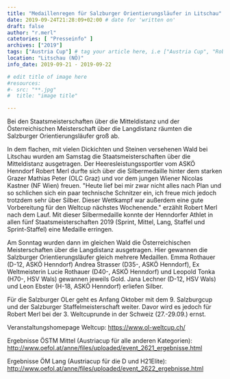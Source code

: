 ```yaml
---
title: "Medaillenregen für Salzburger Orientierungsläufer in Litschau"
date: 2019-09-24T21:28:09+02:00 # date for 'written on'
draft: false
author: "r.merl"
catetories: [ "Presseinfo" ]
archives: ["2019"]
tags: ["Austria Cup"] # tag your article here, i.e ["Austria Cup", "Robert Merl"]
location: "Litschau (NÖ)"
info_date: 2019-09-21 - 2019-09-22

# edit title of image here
#resources:
#- src: "**.jpg"
#  title: "image title"

---
```


Bei den Staatsmeisterschaften über die Mitteldistanz und der Österreichischen Meisterschaft über die Langdistanz räumten die Salzburger Orientierungsläufer groß ab.

<!--more-->

In dem flachen, mit vielen Dickichten und Steinen versehenen Wald bei Litschau wurden am Samstag die Staatsmeisterschaften über die Mitteldistanz ausgetragen. Der Heeresleistungssportler vom ASKÖ Henndorf Robert Merl durfte sich über die Silbermedaille hinter dem starken Grazer Mathias Peter (OLC Graz) und vor dem jungen Wiener Nicolas Kastner (NF Wien) freuen. "Heute lief bei mir zwar nicht alles nach Plan und so schlichen sich ein paar technische Schnitzer ein, ich freue mich jedoch trotzdem sehr über Silber. Dieser Wettkampf war außerdem eine gute Vorbereitung für den Weltcup nächstes Wochenende." erzählt Robert Merl nach dem Lauf. Mit dieser Silbermedaille konnte der Henndorfer Athlet in allen fünf Staatsmeisterschaften 2019 (Sprint, Mittel, Lang, Staffel und Sprint-Staffel) eine Medaille erringen.

Am Sonntag wurden dann im gleichen Wald die Österreichischen Meisterschaften über die Langdistanz ausgetragen. Hier gewannen die Salzburger Orientierungsläufer gleich mehrere Medaillen. Emma Rothauer (D-12, ASKÖ Henndorf) Andrea Strasser (D35-, ASKÖ Henndorf), Ex Weltmeisterin Lucie Rothauer (D40-, ASKÖ Henndorf) und Leopold Tonka (H70-, HSV Wals) gewannen jeweils Gold. Jana Lechner (D-12, HSV Wals) und Leon Ebster (H-18, ASKÖ Henndorf) erliefen Silber.

Für die Salzburger OLer geht es Anfang Oktober mit dem 9. Salzburgcup und der Salzburger Staffelmeisterschaft weiter. Davor wird es jedoch für Robert Merl bei der 3. Weltcuprunde in der Schweiz (27.-29.09.) ernst.

Veranstaltungshomepage Weltcup: https://www.ol-weltcup.ch/

Ergebnisse ÖSTM Mittel (Austriacup für alle anderen Kategorien): http://www.oefol.at/anne/files/uploaded/event_2621_ergebnisse.html

Ergebnisse ÖM Lang (Austriacup für die D und H21Elite): http://www.oefol.at/anne/files/uploaded/event_2622_ergebnisse.html
